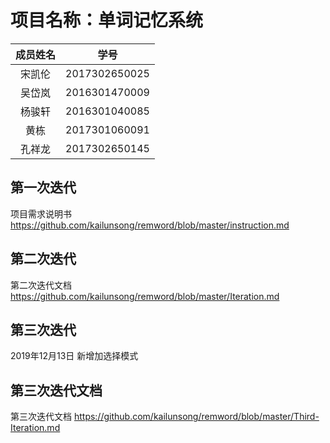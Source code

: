 # 项目名称：单词记忆系统

| 成员姓名 | 学号 |
|:------: | :------: |
| 宋凯伦 | 2017302650025 |
| 吴岱岚 | 2016301470009 |
| 杨骏轩 | 2016301040085 |
| 黄栋 | 2017301060091 |
| 孔祥龙 | 2017302650145 |
## 第一次迭代
项目需求说明书
<https://github.com/kailunsong/remword/blob/master/instruction.md>
## 第二次迭代
第二次迭代文档
<https://github.com/kailunsong/remword/blob/master/Iteration.md>
## 第三次迭代
2019年12月13日  新增加选择模式

## 第三次迭代文档
第三次迭代文档
<https://github.com/kailunsong/remword/blob/master/Third-Iteration.md>

